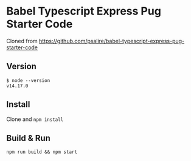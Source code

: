 # Babel Typescript Express Pug Starter Code

Cloned from https://github.com/psalire/babel-typescript-express-pug-starter-code

## Version

```
$ node --version
v14.17.0
```

## Install

Clone and `npm install`

## Build & Run

`npm run build && npm start`
